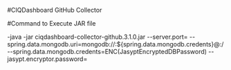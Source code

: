 #CIQDashboard GitHub Collector

#Command to Execute JAR file

-java -jar ciqdashboard-collector-github.3.1.0.jar --server.port=<serverName> --spring.data.mongodb.uri=mongodb://<DBUername>:${spring.data.mongodb.credents}@<DBServername>:<DBPort>/<DBName> --spring.data.mongodb.credents=ENC(JasyptEncryptedDBPassword) --jasypt.encryptor.password=<Base64EncodeKey> 
